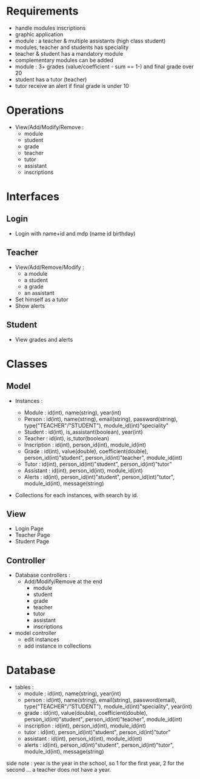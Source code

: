 Requirements
============

* handle modules inscriptions
* graphic application
* module : a teacher & multiple assistants (high class student)
* modules, teacher and students has speciality
* teacher & student has a mandatory module
* complementary modules can be added
* module : 3+ grades (value/coefficient - sum == 1-) and final grade over 20
* student has a tutor (teacher)
* tutor receive an alert if final grade is under 10


Operations
==========

* View/Add/Modify/Remove :
    * module
    * student
    * grade
    * teacher
    * tutor
    * assistant
    * inscriptions


Interfaces
==========

Login
-----
* Login with name+id  and mdp (name id birthday)


Teacher
-------
* View/Add/Remove/Modify :
    * a module
    * a student
    * a grade
    * an assistant
* Set himself as a tutor
* Show alerts

Student
-------
* View grades and alerts


Classes
=======

Model
-----
* Instances :
    * Module        : id(int), name(string), year(int)
    * Person        : id(int), name(string), email(string), password(string), type("TEACHER"/"STUDENT"), module_id(int)"speciality"
    * Student       : id(int), is_assistant(boolean), year(int)
    * Teacher       : id(int), is_tutor(boolean)
    * Inscription   : id(int), person_id(int), module_id(int)
    * Grade         : id(int), value(double), coefficient(double), person_id(int)"student", person_id(int)"teacher", module_id(int)
    * Tutor         : id(int), person_id(int)"student", person_id(int)"tutor"
    * Assistant     : id(int), person_id(int), module_id(int)
    * Alerts        : id(int), person_id(int)"student", person_id(int)"tutor", module_id(int), message(string)

* Collections for each instances, with search by id.

View
----
* Login Page
* Teacher Page
* Student Page

Controller
----------
* Database controllers :
    * Add/Modify/Remove at the end
        * module
        * student
        * grade
        * teacher
        * tutor
        * assistant
        * inscriptions
* model controller
    * edit instances
    * add instance in collections

Database
========
* tables :
    * module        : id(int), name(string), year(int)
    * person        : id(int), name(string), email(string), password(email), type("TEACHER"/"STUDENT"), module_id(int)"speciality", year(int)
    * grade         : id(int), value(double), coefficient(double), person_id(int)"student", person_id(int)"teacher", module_id(int)
    * inscription   : id(int), person_id(int), module_id(int)
    * tutor         : id(int), person_id(int)"student", person_id(int)"tutor"
    * assistant     : id(int), person_id(int), module_id(int)
    * alerts        : id(int), person_id(int)"student", person_id(int)"tutor", module_id(int), message(string)

side note : year is the year in the school, so 1 for the first year, 2 for the second ... a teacher does not have a year.
